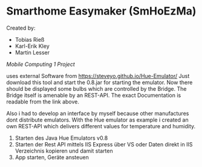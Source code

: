 # Smarthome Easymaker (SmHoEzMa)
Created by:
- Tobias Rieß
- Karl-Erik Kley
- Martin Lesser

*Mobile Computing 1 Project*

uses external Software from https://steveyo.github.io/Hue-Emulator/ 
Just download this tool and start the 0.8.jar for starting the emulator.
Now there should be displayed some bulbs which are controlled by the Bridge.
The Bridge itself is amenable by an REST-API. The exact Documentation is readable from the link above. 

Also i had to develop an interface by myself because other manufactures dont distribute emulators. 
With the Hue emulator as example i created an own REST-API which delivers different values for temperature and humidity. 

1. Starten des Java Hue Emulators v0.8
2. Starten der Rest API mittels IIS Express über VS oder Daten direkt in IIS Verzeichnis kopieren und damit starten
3. App starten, Geräte ansteuen
